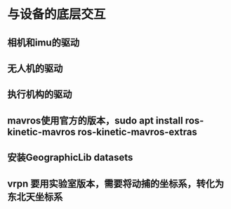 与设备的底层交互
================
## 相机和imu的驱动

## 无人机的驱动

## 执行机构的驱动

## mavros使用官方的版本，sudo apt install ros-kinetic-mavros ros-kinetic-mavros-extras

## 安装GeographicLib datasets


## vrpn 要用实验室版本，需要将动捕的坐标系，转化为东北天坐标系
